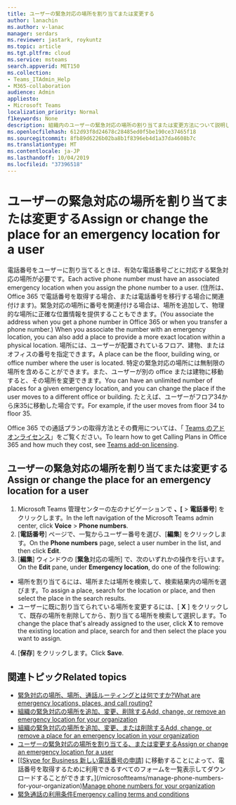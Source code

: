 ```yaml
---
title: ユーザーの緊急対応の場所を割り当てまたは変更する
author: lanachin
ms.author: v-lanac
manager: serdars
ms.reviewer: jastark, roykuntz
ms.topic: article
ms.tgt.pltfrm: cloud
ms.service: msteams
search.appverid: MET150
ms.collection:
- Teams_ITAdmin_Help
- M365-collaboration
audience: Admin
appliesto:
- Microsoft Teams
localization_priority: Normal
f1keywords: None
description: 組織内のユーザーの緊急対応の場所の割り当てまたは変更方法について説明します。
ms.openlocfilehash: 612d93f8d24678c28485ed0f5be190ce37465f18
ms.sourcegitcommit: 8fb89d6226b02ba8b1f8396eb4d1a37da4608b7c
ms.translationtype: MT
ms.contentlocale: ja-JP
ms.lasthandoff: 10/04/2019
ms.locfileid: "37396518"
---
```

# <a name="assign-or-change-the-place-for-an-emergency-location-for-a-user"></a><span data-ttu-id="4b636-103">ユーザーの緊急対応の場所を割り当てまたは変更する</span><span class="sxs-lookup"><span data-stu-id="4b636-103">Assign or change the place for an emergency location for a user</span></span>

<span data-ttu-id="4b636-104">電話番号をユーザーに割り当てるときは、有効な電話番号ごとに対応する緊急対応の場所が必要です。</span><span class="sxs-lookup"><span data-stu-id="4b636-104">Each active phone number must have an associated emergency location when you assign the phone number to a user.</span></span> <span data-ttu-id="4b636-105">(住所は、Office 365 で電話番号を取得する場合、または電話番号を移行する場合に関連付けます)。緊急対応の場所に番号を関連付ける場合は、場所を追加して、物理的な場所に正確な位置情報を提供することもできます。</span><span class="sxs-lookup"><span data-stu-id="4b636-105">(You associate the address when you get a phone number in Office 365 or when you transfer a phone number.) When you associate the number with an emergency location, you can also add a place to provide a more exact location within a physical location.</span></span> <span data-ttu-id="4b636-106">場所には、ユーザーが配置されているフロア、建物、またはオフィスの番号を指定できます。</span><span class="sxs-lookup"><span data-stu-id="4b636-106">A place can be the floor, building wing, or office number where the user is located.</span></span> <span data-ttu-id="4b636-107">特定の緊急対応の場所には無制限の場所を含めることができます。また、ユーザーが別の office または建物に移動すると、その場所を変更できます。</span><span class="sxs-lookup"><span data-stu-id="4b636-107">You can have an unlimited number of places for a given emergency location, and you can change the place if the user moves to a different office or building.</span></span> <span data-ttu-id="4b636-108">たとえば、ユーザーがフロア34から床35に移動した場合です。</span><span class="sxs-lookup"><span data-stu-id="4b636-108">For example, if the user moves from floor 34 to floor 35.</span></span>
  
<span data-ttu-id="4b636-109">Office 365 での通話プランの取得方法とその費用については、「 [Teams のアドオンライセンス](teams-add-on-licensing/microsoft-teams-add-on-licensing.md)」をご覧ください。</span><span class="sxs-lookup"><span data-stu-id="4b636-109">To learn how to get Calling Plans in Office 365 and how much they cost, see [Teams add-on licensing](teams-add-on-licensing/microsoft-teams-add-on-licensing.md).</span></span>
  
## <a name="assign-or-change-the-place-for-an-emergency-location-for-a-user"></a><span data-ttu-id="4b636-110">ユーザーの緊急対応の場所を割り当てまたは変更する</span><span class="sxs-lookup"><span data-stu-id="4b636-110">Assign or change the place for an emergency location for a user</span></span>

1. <span data-ttu-id="4b636-111">Microsoft Teams 管理センターの左のナビゲーションで **、[** > **電話番号**] をクリックします。</span><span class="sxs-lookup"><span data-stu-id="4b636-111">In the left navigation of the Microsoft Teams admin center, click **Voice** > **Phone numbers**.</span></span>
2. <span data-ttu-id="4b636-112">[**電話番号**] ページで、一覧からユーザー番号を選び、[**編集**] をクリックします。</span><span class="sxs-lookup"><span data-stu-id="4b636-112">On the **Phone numbers** page, select a user number in the list, and then click **Edit**.</span></span>
3. <span data-ttu-id="4b636-113">[**編集**] ウィンドウの [**緊急**対応の場所] で、次のいずれかの操作を行います。</span><span class="sxs-lookup"><span data-stu-id="4b636-113">On the **Edit** pane, under **Emergency location**, do one of the following:</span></span>

- <span data-ttu-id="4b636-114">場所を割り当てるには、場所または場所を検索して、検索結果内の場所を選びます。</span><span class="sxs-lookup"><span data-stu-id="4b636-114">To assign a place, search for the location or place, and then select the place in the search results.</span></span>
- <span data-ttu-id="4b636-115">ユーザーに既に割り当てられている場所を変更するには、[ **X** ] をクリックして、既存の場所を削除してから、割り当てる場所を検索して選択します。</span><span class="sxs-lookup"><span data-stu-id="4b636-115">To change the place that's already assigned to the user, click **X** to remove the existing location and place, search for and then select the place you want to assign.</span></span>

4. <span data-ttu-id="4b636-116">[**保存**] をクリックします。</span><span class="sxs-lookup"><span data-stu-id="4b636-116">Click **Save**.</span></span>
    
## <a name="related-topics"></a><span data-ttu-id="4b636-117">関連トピック</span><span class="sxs-lookup"><span data-stu-id="4b636-117">Related topics</span></span>

- [<span data-ttu-id="4b636-118">緊急対応の場所、場所、通話ルーティングとは何ですか?</span><span class="sxs-lookup"><span data-stu-id="4b636-118">What are emergency locations, places, and call routing?</span></span>](what-are-emergency-locations-addresses-and-call-routing.md)
- [<span data-ttu-id="4b636-119">組織の緊急対応の場所を追加、変更、削除する</span><span class="sxs-lookup"><span data-stu-id="4b636-119">Add, change, or remove an emergency location for your organization</span></span>](add-change-remove-emergency-location-organization.md)
- [<span data-ttu-id="4b636-120">組織の緊急対応の場所を追加、変更、または削除する</span><span class="sxs-lookup"><span data-stu-id="4b636-120">Add, change, or remove a place for an emergency location in your organization</span></span>](add-change-remove-emergency-place-organization.md)
- [<span data-ttu-id="4b636-121">ユーザーの緊急対応の場所を割り当てる、または変更する</span><span class="sxs-lookup"><span data-stu-id="4b636-121">Assign or change an emergency location for a user</span></span>](assign-change-emergency-location-user.md)
- <span data-ttu-id="4b636-122">[[[Skype for Business 新しい電話番号の申請](/microsoftteams/manage-phone-numbers-for-your-organization)] に移動することによって、電話番号を取得するために利用できるすべてのフォームを一覧表示してダウンロードすることができます。](/microsoftteams/manage-phone-numbers-for-your-organization)</span><span class="sxs-lookup"><span data-stu-id="4b636-122">[Manage phone numbers for your organization](/microsoftteams/manage-phone-numbers-for-your-organization)</span></span>
- [<span data-ttu-id="4b636-123">緊急通話の利用条件</span><span class="sxs-lookup"><span data-stu-id="4b636-123">Emergency calling terms and conditions</span></span>](/microsoftteams/emergency-calling-terms-and-conditions)